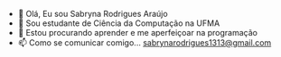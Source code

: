 - 👋 Olá, Eu sou Sabryna Rodrigues Araújo
- 🌱 Sou estudante de Ciência da Computação na UFMA  
- 💞️ Estou procurando aprender e me aperfeiçoar na programação
- 📫 Como se comunicar comigo...  sabrynarodrigues1313@gmail.com

<!---
SabrynaS/SabrynaS is a ✨ special ✨ repository because its `README.md` (this file) appears on your GitHub profile.
You can click the Preview link to take a look at your changes.
--->
